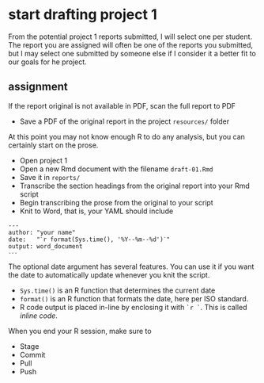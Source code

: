 
# start drafting project 1

From the potential project 1 reports submitted, I will select one per
student. The report you are assigned will often be one of the reports
you submitted, but I may select one submitted by someone else if I
consider it a better fit to our goals for he project.

## assignment

If the report original is not available in PDF, scan the full report to
PDF

  - Save a PDF of the original report in the project `resources/` folder

At this point you may not know enough R to do any analysis, but you can
certainly start on the prose.

  - Open project 1
  - Open a new Rmd document with the filename `draft-01.Rmd`
  - Save it in `reports/`  
  - Transcribe the section headings from the original report into your
    Rmd script
  - Begin transcribing the prose from the original to your script
  - Knit to Word, that is, your YAML should include

<pre class="r"><code>---
author: "your name"
date:   "<code>`</code>r format(Sys.time(), '%Y--%m--%d')<code>`</code>"
output: word_document
<code>---</code>
</code></pre>

The optional date argument has several features. You can use it if you
want the date to automatically update whenever you knit the script.

  - `Sys.time()` is an R function that determines the current date
  - `format()` is an R function that formats the date, here per ISO
    standard.  
  - R code output is placed in-line by enclosing it with `` `r ` ``.
    This is called *inline code*.

When you end your R session, make sure to

  - Stage
  - Commit
  - Pull
  - Push
